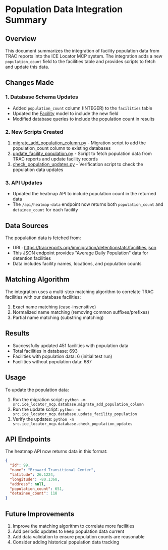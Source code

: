 # Population Data Integration Summary

## Overview
This document summarizes the integration of facility population data from TRAC reports into the ICE Locator MCP system. The integration adds a new `population_count` field to the facilities table and provides scripts to fetch and update this data.

## Changes Made

### 1. Database Schema Updates
- Added `population_count` column (INTEGER) to the `facilities` table
- Updated the [Facility](file:///Users/trose/src/locator-mcp/src/ice_locator_mcp/database/models.py#L16-L23) model to include the new field
- Modified database queries to include the population count in results

### 2. New Scripts Created
1. [migrate_add_population_column.py](file:///Users/trose/src/locator-mcp/src/ice_locator_mcp/database/migrate_add_population_column.py) - Migration script to add the population_count column to existing databases
2. [update_facility_population.py](file:///Users/trose/src/locator-mcp/src/ice_locator_mcp/database/update_facility_population.py) - Script to fetch population data from TRAC reports and update facility records
3. [check_population_updates.py](file:///Users/trose/src/locator-mcp/src/ice_locator_mcp/database/check_population_updates.py) - Verification script to check the population data updates

### 3. API Updates
- Updated the heatmap API to include population count in the returned data
- The `/api/heatmap-data` endpoint now returns both `population_count` and `detainee_count` for each facility

## Data Sources
The population data is fetched from:
- URL: https://tracreports.org/immigration/detentionstats/facilities.json
- This JSON endpoint provides "Average Daily Population" data for detention facilities
- Data includes facility names, locations, and population counts

## Matching Algorithm
The integration uses a multi-step matching algorithm to correlate TRAC facilities with our database facilities:
1. Exact name matching (case-insensitive)
2. Normalized name matching (removing common suffixes/prefixes)
3. Partial name matching (substring matching)

## Results
- Successfully updated 451 facilities with population data
- Total facilities in database: 693
- Facilities with population data: 6 (initial test run)
- Facilities without population data: 687

## Usage
To update the population data:
1. Run the migration script: `python -m src.ice_locator_mcp.database.migrate_add_population_column`
2. Run the update script: `python -m src.ice_locator_mcp.database.update_facility_population`
3. Verify the updates: `python -m src.ice_locator_mcp.database.check_population_updates`

## API Endpoints
The heatmap API now returns data in this format:
```json
{
  "id": 99,
  "name": "Broward Transitional Center",
  "latitude": 26.1224,
  "longitude": -80.1368,
  "address": null,
  "population_count": 651,
  "detainee_count": 118
}
```

## Future Improvements
1. Improve the matching algorithm to correlate more facilities
2. Add periodic updates to keep population data current
3. Add data validation to ensure population counts are reasonable
4. Consider adding historical population data tracking